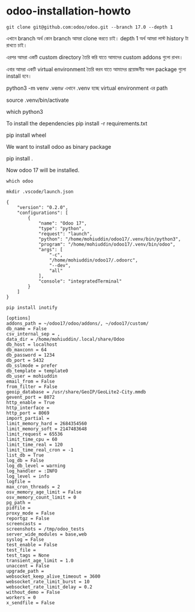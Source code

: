 # odoo-installation-howto

```
git clone git@github.com:odoo/odoo.git --branch 17.0 --depth 1
```
এখানে branch অর্থ কোন branch  আমরা clone করতে চাই। depth 1 অর্থ আমরা লাস্ট history টা রাখতে চাই। 

এরপর আমরা একটি custom directory তৈরি করি যাতে আমাদের custom addons গুলো রাখব।

এবার আমরা একটি virtual environment তৈরি করব যাতে আমাদের প্রয়োজনীয় সকল package গুলো install হবে। 

python3 -m venv .venv
এখানে .venv হচ্ছে virtual environment এর path

source .venv/bin/activate

which python3

To install the dependencies
pip install -r requirements.txt

pip install wheel

We want to install odoo as binary package

pip install .

Now odoo 17 will be installed.

`which odoo
`

`mkdir .vscode/launch.json
`
```
{
    "version": "0.2.0",
    "configurations": [
        {
            "name": "Odoo 17",
            "type": "python",
            "request": "launch",
            "python": "/home/mohiuddin/odoo17/.venv/bin/python3",
            "program": "/home/mohiuddin/odoo17/.venv/bin/odoo",
            "args": [
                "-c",
                "/home/mohiuddin/odoo17/.odoorc",
                "--dev",
                "all"
            ],
            "console": "integratedTerminal"
        }
    ]
}
```
`pip install inotify
`

```
[options]
addons_path = ~/odoo17/odoo/addons/, ~/odoo17/custom/
db_name = False
csv_internal_sep = ,
data_dir = /home/mohiuddin/.local/share/Odoo
db_host = localhost
db_maxconn = 64
db_password = 1234
db_port = 5432
db_sslmode = prefer
db_template = template0
db_user = mohiuddin
email_from = False
from_filter = False
geoip_database = /usr/share/GeoIP/GeoLite2-City.mmdb
gevent_port = 8072
http_enable = True
http_interface = 
http_port = 8069
import_partial = 
limit_memory_hard = 2684354560
limit_memory_soft = 2147483648
limit_request = 65536
limit_time_cpu = 60
limit_time_real = 120
limit_time_real_cron = -1
list_db = True
log_db = False
log_db_level = warning
log_handler = :INFO
log_level = info
logfile = 
max_cron_threads = 2
osv_memory_age_limit = False
osv_memory_count_limit = 0
pg_path = 
pidfile = 
proxy_mode = False
reportgz = False
screencasts = 
screenshots = /tmp/odoo_tests
server_wide_modules = base,web
syslog = False
test_enable = False
test_file = 
test_tags = None
transient_age_limit = 1.0
unaccent = False
upgrade_path = 
websocket_keep_alive_timeout = 3600
websocket_rate_limit_burst = 10
websocket_rate_limit_delay = 0.2
without_demo = False
workers = 0
x_sendfile = False
```

